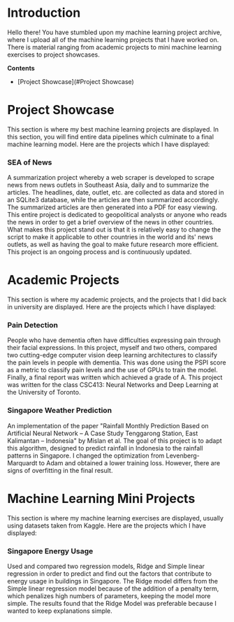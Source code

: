 # Introduction

Hello there! You have stumbled upon my machine learning project archive, where I upload all of the machine learning projects that I have worked on. There is material ranging from academic projects to mini machine learning exercises to project showcases. 

**Contents**

- [Project Showcase](#Project Showcase)

# Project Showcase
This section is where my best machine learning projects are displayed. In this section, you will find entire data pipelines which culminate to a final machine learning model. Here are the projects which I have displayed:

### SEA of News 
A summarization project whereby a web scraper is developed to scrape news from news outlets in Southeast Asia, daily and to summarize the articles. The headlines, date, outlet, etc. are collected as data and stored in an SQLite3 database, while the articles are then summarized accordingly. The summarized articles are then generated into a PDF for easy viewing. This entire project is dedicated to geopolitical analysts or anyone who reads the news in order to get a brief overview of the news in other countries. What makes this project stand out is that it is relatively easy to change the script to make it applicable to other countries in the world and its' news outlets, as well as having the goal to make future research more efficient. This project is an ongoing process and is continuously updated.

# Academic Projects
This section is where my academic projects, and the projects that I did back in university are displayed. Here are the projects which I have displayed:

### Pain Detection
People who have dementia often have difficulties expressing pain through their facial expressions. In this project, myself and two others, compared two cutting-edge computer vision deep learning architectures to classify the pain levels in people with dementia. This was done using the PSPI score as a metric to classify pain levels and the use of GPUs to train the model. Finally, a final report was written which achieved a grade of A. This project was written for the class CSC413: Neural Networks and Deep Learning at the University of Toronto.

### Singapore Weather Prediction
An implementation of the paper "Rainfall Monthly Prediction Based on Artificial Neural Network – A Case Study Tenggarong Station, East Kalimantan – Indonesia" by Mislan et al. The goal of this project is to adapt this algorithm, designed to predict rainfall in Indonesia to the rainfall patterns in Singapore. I changed the optimization from Levenberg-Marquardt to Adam and obtained a lower training loss. However, there are signs of overfitting in the final result.

# Machine Learning Mini Projects
This section is where my machine learning exercises are displayed, usually using datasets taken from Kaggle. Here are the projects which I have displayed:

### Singapore Energy Usage
Used and compared two regression models, Ridge and Simple linear regression in order to predict and find out the factors that contribute to energy usage in buildings in Singapore. The Ridge model differs from the Simple linear regression model because of the addition of a penalty term, which penalizes high numbers of parameters, keeping the model more simple. The results found that the Ridge Model was preferable because I wanted to keep explanations simple.

